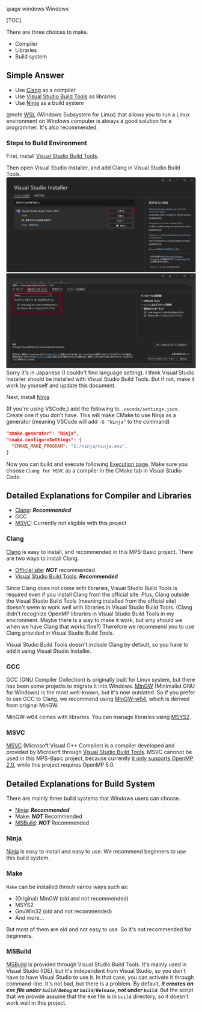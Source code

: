 \page windows Windows

[TOC]

There are three choices to make.
- Compiler
- Libraries
- Build system

## Simple Answer
- Use [Clang][Clang] as a compiler
- Use [Visual Studio Build Tools][Visual Studio Build Tools] as libraries
- Use [Ninja][Ninja] as a build system

@note
[WSL](https://learn.microsoft.com/en-us/windows/wsl/about)
(Windows Subsystem for Linux) that allows you to run a Linux environment
on Windows computer is always a good solution for a programmer.
It's also recommended.

### Steps to Build Environment
First, install [Visual Studio Build Tools][Visual Studio Build Tools].

Then open Visual Studio Installer, and add Clang in Visual Studio Build Tools.
![](fig/Visual-Studio-Installer_1.png)
![](fig/Visual-Studio-Installer_2.png)
Sorry it's in Japanese (I couldn't find language setting).
I think Visual Studio Installer should be installed with Visual Studio Build Tools.
But if not, make it work by yourself and update this document.

Next, install [Ninja][Ninja]

(If you're using VSCode,) add the following to ```.vscode/settings.json```.
Create one if you don't have.
This will make CMake to use Ninja as a generator
(meaning VSCode will add ```-G "Ninja"``` to the command)
```json
"cmake.generator": "Ninja",
"cmake.configureSettings": {
  "CMAKE_MAKE_PROGRAM": "C:/ninja/ninja.exe",
}
```

Now you can build and execute following [Execution page](execution.md).
Make sure you choose ```Clang for MSVC``` as a compiler in the CMake tab
in Visual Studio Code.

## Detailed Explanations for Compiler and Libraries
- [Clang](https://clang.llvm.org/index.html): ***Recommended***
- GCC
- [MSVC](https://en.wikipedia.org/wiki/Microsoft_Visual_C%2B%2B): Currently not eligible with this project

### Clang
[Clang](https://clang.llvm.org/index.html)
is easy to install, and recommended in this MPS-Basic project.
There are two ways to install Clang.
- [Official site](https://releases.llvm.org/download.html): ***NOT*** recommended
- [Visual Studio Build Tools](https://visualstudio.microsoft.com/downloads/#build-tools-for-visual-studio-2022): ***Recommended***

Since Clang does not come with libraries, Visual Studio Build Tools is required
even if you install Clang from the official site.
Plus, Clang outside the Visual Studio Build Tools
(meaning installed from the official site)
doesn't seem to work well with libraries in Visual Studio Build Tools.
(Clang didn't recognize OpenMP libraries in Visual Studio Build Tools in my environment.
Maybe there is a way to make it work, but why should we when we have Clang that works fine?)
Therefore we recommend you to use Clang provided in Visual Studio Build Tools.

Visual Studio Build Tools doesn't include Clang by default,
so you have to add it using Visual Studio Installer.

### GCC
GCC (GNU Compiler Collection) is originally built for Linux system,
but there has been some projects
to migrate it into Windows.
[MinGW](https://osdn.net/projects/mingw/) (Minimalist GNU for Windows)
is the most well-known, but it's now outdated.
So if you prefer to use GCC to Clang,
we recommend using [MinGW-w64](https://www.mingw-w64.org/),
which is derived from original MinGW.

MinGW-w64 comes with libraries. You can manage libraries using
[MSYS2](https://www.msys2.org/).

### MSVC
[MSVC](https://en.wikipedia.org/wiki/Microsoft_Visual_C%2B%2B)
(Microsoft Visual C++ Compiler) is a compiler developed and provided by Microsoft
through [Visual Studio Build Tools](https://visualstudio.microsoft.com/downloads/#build-tools-for-visual-studio-2022).
MSVC cannnot be used in this MPS-Basic project,
because currently [it only supports OpenMP 2.0](https://learn.microsoft.com/en-us/cpp/build/reference/openmp-enable-openmp-2-0-support?view=msvc-170),
while this project requires OpenMP 5.0.

## Detailed Explanations for Build System
There are mainly three build systems that Windows users can choose.
- [Ninja][Ninja]: ***Recommended***
- Make: ***NOT*** Recommended
- [MSBuild][MSBuild]: ***NOT*** Recommended

### Ninja
[Ninja][Ninja] is easy to install and easy to use.
We recommend beginners to use this build system.

### Make
`Make` can be installed throuh varios ways such as:
- (Original) MinGW (old and not recommended)
- MSYS2
- GnuWin32 (old and not recommended)
- And more...

But most of them are old and not easy to use.
So it's not recommended for beginners.

### MSBuild
[MSBuild][MSBuild] is provided through Visual Studio Build Tools.
It's mainly used in Visual Studio (IDE), but it's independent from Visual Studio,
so you don't have to have Visual Studio to use it.
In that case, you can activate it through command-line.
It's not bad, but there is a problem.
By default, ***it creates an exe file under ```build/Debug``` or ```build/Release```, not under ```build```***.
But the script that we provide assume that the exe file is in ```build``` directory,
so it doesn't work well in this project.

[Visual Studio Build Tools]: https://visualstudio.microsoft.com/downloads/#build-tools-for-visual-studio-2022
[Clang]: https://clang.llvm.org/index.html
[Ninja]: https://ninja-build.org/
[MSBuild]: https://learn.microsoft.com/en-us/visualstudio/msbuild/msbuild?view=vs-2022
